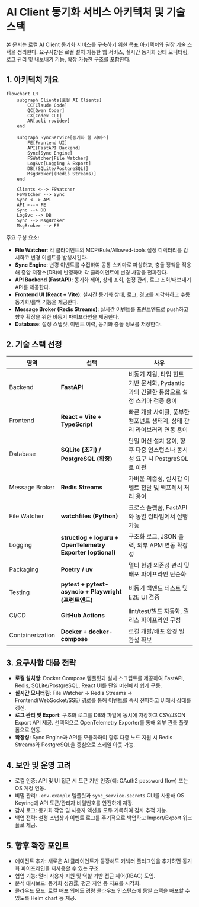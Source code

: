 # AI Client 동기화 서비스 아키텍처 및 기술 스택

본 문서는 로컬 AI Client 동기화 서비스를 구축하기 위한 목표 아키텍처와 권장 기술 스택을 정리한다. 요구사항은 로컬 설치 가능한 웹 서비스, 실시간 동기화 상태 모니터링, 로그 관리 및 내보내기 기능, 확장 가능한 구조를 포함한다.

## 1. 아키텍처 개요

```mermaid
flowchart LR
    subgraph Clients[로컬 AI Clients]
        CC[Claude Code]
        QC[Qwen Coder]
        CX[Codex CLI]
        AR[acli rovidev]
    end

    subgraph SyncService[동기화 웹 서비스]
        FE[Frontend UI]
        API[FastAPI Backend]
        Sync[Sync Engine]
        FSWatcher[File Watcher]
        LogSvc[Logging & Export]
        DB[(SQLite/PostgreSQL)]
        MsgBroker[(Redis Streams)]
    end

    Clients <--> FSWatcher
    FSWatcher --> Sync
    Sync <--> API
    API <--> FE
    Sync --> DB
    LogSvc --> DB
    Sync --> MsgBroker
    MsgBroker --> FE
```

주요 구성 요소:
- **File Watcher**: 각 클라이언트의 MCP/Rule/Allowed-tools 설정 디렉터리를 감시하고 변경 이벤트를 발생시킨다.
- **Sync Engine**: 변경 이벤트를 수집하여 공통 스키마로 파싱하고, 충돌 정책을 적용해 중앙 저장소(DB)에 반영하며 각 클라이언트에 변경 사항을 전파한다.
- **API Backend (FastAPI)**: 동기화 제어, 상태 조회, 설정 관리, 로그 조회/내보내기 API를 제공한다.
- **Frontend UI (React + Vite)**: 실시간 동기화 상태, 로그, 경고를 시각화하고 수동 동기화/롤백 기능을 제공한다.
- **Message Broker (Redis Streams)**: 실시간 이벤트를 프런트엔드로 push하고 향후 확장을 위한 비동기 파이프라인을 제공한다.
- **Database**: 설정 스냅샷, 이벤트 이력, 동기화 충돌 정보를 저장한다.

## 2. 기술 스택 선정

| 영역 | 선택 | 사유 |
| --- | --- | --- |
| Backend | **FastAPI** | 비동기 지원, 타입 힌트 기반 문서화, Pydantic과의 긴밀한 통합으로 설정 스키마 검증 용이 |
| Frontend | **React + Vite + TypeScript** | 빠른 개발 사이클, 풍부한 컴포넌트 생태계, 상태 관리 라이브러리 연동 용이 |
| Database | **SQLite (초기) / PostgreSQL (확장)** | 단일 머신 설치 용이, 향후 다중 인스턴스나 동시성 요구 시 PostgreSQL로 이관 |
| Message Broker | **Redis Streams** | 가벼운 의존성, 실시간 이벤트 전달 및 백프레셔 처리 용이 |
| File Watcher | **watchfiles (Python)** | 크로스 플랫폼, FastAPI와 동일 런타임에서 실행 가능 |
| Logging | **structlog + loguru + OpenTelemetry Exporter (optional)** | 구조화 로그, JSON 출력, 외부 APM 연동 확장성 |
| Packaging | **Poetry / uv** | 멀티 환경 의존성 관리 및 배포 파이프라인 단순화 |
| Testing | **pytest + pytest-asyncio + Playwright (프런트엔드)** | 비동기 백엔드 테스트 및 E2E UI 검증 |
| CI/CD | **GitHub Actions** | lint/test/빌드 자동화, 릴리스 파이프라인 구성 |
| Containerization | **Docker + docker-compose** | 로컬 개발/배포 환경 일관성 확보 |

## 3. 요구사항 대응 전략

- **로컬 설치형**: Docker Compose 템플릿과 설치 스크립트를 제공하여 FastAPI, Redis, SQLite/PostgreSQL, React UI를 단일 머신에서 쉽게 구동.
- **실시간 모니터링**: File Watcher → Redis Streams → Frontend(WebSocket/SSE) 경로를 통해 이벤트를 즉시 전파하고 UI에서 상태를 갱신.
- **로그 관리 및 Export**: 구조화 로그를 DB와 파일에 동시에 저장하고 CSV/JSON Export API 제공. 선택적으로 OpenTelemetry Exporter를 통해 외부 관측 플랫폼으로 연동.
- **확장성**: Sync Engine과 API를 모듈화하여 향후 다중 노드 지원 시 Redis Streams와 PostgreSQL을 중심으로 스케일 아웃 가능.

## 4. 보안 및 운영 고려

- 로컬 인증: API 및 UI 접근 시 토큰 기반 인증(예: OAuth2 password flow) 또는 OS 계정 연동.
- 비밀 관리: `.env.example` 템플릿과 `sync_service.secrets` CLI를 사용해 OS Keyring에 API 토큰/관리자 비밀번호를 안전하게 저장.
- 감사 로그: 동기화 작업 및 사용자 액션을 모두 기록하여 감사 추적 가능.
- 백업 전략: 설정 스냅샷과 이벤트 로그를 주기적으로 백업하고 Import/Export 워크플로 제공.

## 5. 향후 확장 포인트

- 에이전트 추가: 새로운 AI 클라이언트가 등장해도 커넥터 플러그인을 추가하면 동기화 파이프라인을 재사용할 수 있는 구조.
- 협업 기능: 멀티 사용자 지원 및 역할 기반 접근 제어(RBAC) 도입.
- 분석 대시보드: 동기화 성공률, 평균 지연 등 지표를 시각화.
- 클라우드 모드: 로컬 배포 외에도 경량 클라우드 인스턴스에 동일 스택을 배포할 수 있도록 Helm chart 등 제공.
